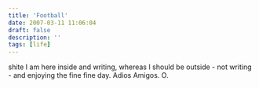 ```yaml
---
title: 'Football'
date: 2007-03-11 11:06:04
draft: false
description: ''
tags: [life]
---
```


shite I am here inside and writing, whereas I should be outside - not writing - and enjoying the fine fine day. Adios Amigos. O.